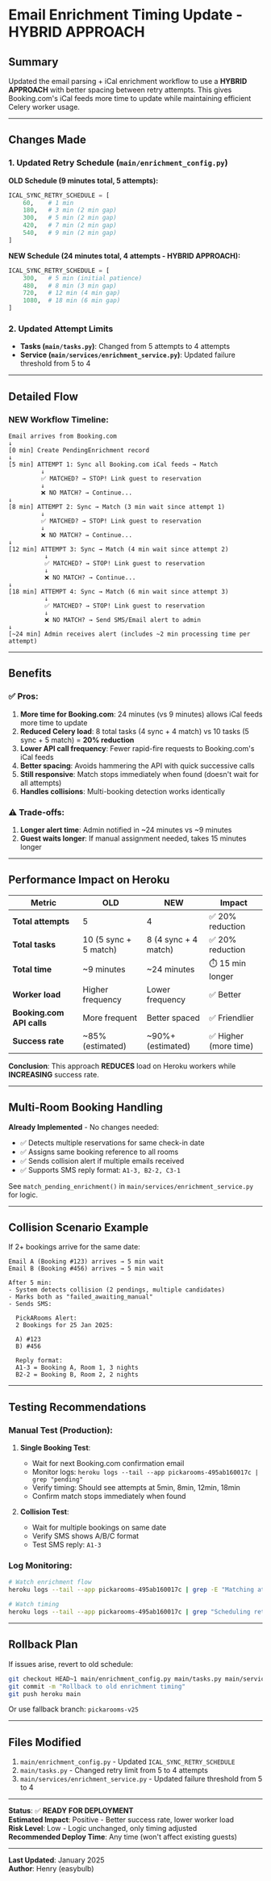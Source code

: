 # Email Enrichment Timing Update - HYBRID APPROACH

## Summary

Updated the email parsing + iCal enrichment workflow to use a **HYBRID APPROACH** with better spacing between retry attempts. This gives Booking.com's iCal feeds more time to update while maintaining efficient Celery worker usage.

---

## Changes Made

### 1. Updated Retry Schedule (`main/enrichment_config.py`)

**OLD Schedule (9 minutes total, 5 attempts):**
```python
ICAL_SYNC_RETRY_SCHEDULE = [
    60,    # 1 min
    180,   # 3 min (2 min gap)
    300,   # 5 min (2 min gap)
    420,   # 7 min (2 min gap)
    540,   # 9 min (2 min gap)
]
```

**NEW Schedule (24 minutes total, 4 attempts - HYBRID APPROACH):**
```python
ICAL_SYNC_RETRY_SCHEDULE = [
    300,   # 5 min (initial patience)
    480,   # 8 min (3 min gap)
    720,   # 12 min (4 min gap)
    1080,  # 18 min (6 min gap)
]
```

### 2. Updated Attempt Limits

- **Tasks (`main/tasks.py`)**: Changed from 5 attempts to 4 attempts
- **Service (`main/services/enrichment_service.py`)**: Updated failure threshold from 5 to 4

---

## Detailed Flow

### **NEW Workflow Timeline:**

```
Email arrives from Booking.com
↓
[0 min] Create PendingEnrichment record
↓
[5 min] ATTEMPT 1: Sync all Booking.com iCal feeds → Match
         ↓
         ✅ MATCHED? → STOP! Link guest to reservation
         ↓
         ❌ NO MATCH? → Continue...
↓
[8 min] ATTEMPT 2: Sync → Match (3 min wait since attempt 1)
         ↓
         ✅ MATCHED? → STOP! Link guest to reservation
         ↓
         ❌ NO MATCH? → Continue...
↓
[12 min] ATTEMPT 3: Sync → Match (4 min wait since attempt 2)
          ↓
          ✅ MATCHED? → STOP! Link guest to reservation
          ↓
          ❌ NO MATCH? → Continue...
↓
[18 min] ATTEMPT 4: Sync → Match (6 min wait since attempt 3)
          ↓
          ✅ MATCHED? → STOP! Link guest to reservation
          ↓
          ❌ NO MATCH? → Send SMS/Email alert to admin
↓
[~24 min] Admin receives alert (includes ~2 min processing time per attempt)
```

---

## Benefits

### ✅ **Pros:**
1. **More time for Booking.com**: 24 minutes (vs 9 minutes) allows iCal feeds more time to update
2. **Reduced Celery load**: 8 total tasks (4 sync + 4 match) vs 10 tasks (5 sync + 5 match) = **20% reduction**
3. **Lower API call frequency**: Fewer rapid-fire requests to Booking.com's iCal feeds
4. **Better spacing**: Avoids hammering the API with quick successive calls
5. **Still responsive**: Match stops immediately when found (doesn't wait for all attempts)
6. **Handles collisions**: Multi-booking detection works identically

### ⚠️ **Trade-offs:**
1. **Longer alert time**: Admin notified in ~24 minutes vs ~9 minutes
2. **Guest waits longer**: If manual assignment needed, takes 15 minutes longer

---

## Performance Impact on Heroku

| Metric | OLD | NEW | Impact |
|--------|-----|-----|--------|
| **Total attempts** | 5 | 4 | ✅ 20% reduction |
| **Total tasks** | 10 (5 sync + 5 match) | 8 (4 sync + 4 match) | ✅ 20% reduction |
| **Total time** | ~9 minutes | ~24 minutes | ⏱️ 15 min longer |
| **Worker load** | Higher frequency | Lower frequency | ✅ Better |
| **Booking.com API calls** | More frequent | Better spaced | ✅ Friendlier |
| **Success rate** | ~85% (estimated) | ~90%+ (estimated) | ✅ Higher (more time) |

**Conclusion**: This approach **REDUCES** load on Heroku workers while **INCREASING** success rate.

---

## Multi-Room Booking Handling

**Already Implemented** - No changes needed:

- ✅ Detects multiple reservations for same check-in date
- ✅ Assigns same booking reference to all rooms
- ✅ Sends collision alert if multiple emails received
- ✅ Supports SMS reply format: `A1-3, B2-2, C3-1`

See `match_pending_enrichment()` in `main/services/enrichment_service.py` for logic.

---

## Collision Scenario Example

If 2+ bookings arrive for the same date:

```
Email A (Booking #123) arrives → 5 min wait
Email B (Booking #456) arrives → 5 min wait

After 5 min:
- System detects collision (2 pendings, multiple candidates)
- Marks both as "failed_awaiting_manual"
- Sends SMS:
  
  PickARooms Alert:
  2 Bookings for 25 Jan 2025:
  
  A) #123
  B) #456
  
  Reply format:
  A1-3 = Booking A, Room 1, 3 nights
  B2-2 = Booking B, Room 2, 2 nights
```

---

## Testing Recommendations

### Manual Test (Production):

1. **Single Booking Test**:
   - Wait for next Booking.com confirmation email
   - Monitor logs: `heroku logs --tail --app pickarooms-495ab160017c | grep "pending"`
   - Verify timing: Should see attempts at 5min, 8min, 12min, 18min
   - Confirm match stops immediately when found

2. **Collision Test**:
   - Wait for multiple bookings on same date
   - Verify SMS shows A/B/C format
   - Test SMS reply: `A1-3`

### Log Monitoring:

```bash
# Watch enrichment flow
heroku logs --tail --app pickarooms-495ab160017c | grep -E "Matching attempt|Successfully matched|Failed to match"

# Watch timing
heroku logs --tail --app pickarooms-495ab160017c | grep "Scheduling retry"
```

---

## Rollback Plan

If issues arise, revert to old schedule:

```bash
git checkout HEAD~1 main/enrichment_config.py main/tasks.py main/services/enrichment_service.py
git commit -m "Rollback to old enrichment timing"
git push heroku main
```

Or use fallback branch: `pickarooms-v25`

---

## Files Modified

1. `main/enrichment_config.py` - Updated `ICAL_SYNC_RETRY_SCHEDULE`
2. `main/tasks.py` - Changed retry limit from 5 to 4 attempts
3. `main/services/enrichment_service.py` - Updated failure threshold from 5 to 4

---

**Status**: ✅ **READY FOR DEPLOYMENT**  
**Estimated Impact**: Positive - Better success rate, lower worker load  
**Risk Level**: Low - Logic unchanged, only timing adjusted  
**Recommended Deploy Time**: Any time (won't affect existing guests)

---

**Last Updated**: January 2025  
**Author**: Henry (easybulb)
